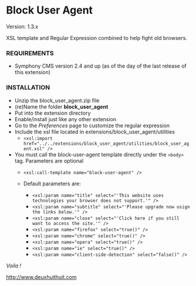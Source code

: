 # Block User Agent #

Version: 1.3.x

XSL template and Regular Expression combined to help fight old browsers.

### REQUIREMENTS ###

- Symphony CMS version 2.4 and up (as of the day of the last release of this extension)

### INSTALLATION ###


- Unzip the block_user_agent.zip file
- (re)Name the folder **block_user_agent**
- Put into the extension directory
- Enable/install just like any other extension
- Go to the *Preferences* page to customize the regular expression
- Include the xsl file located in extensions/block_user_agent/utilities
	- `<xsl:import href="../../extensions/block_user_agent/utilities/block_user_agent.xsl" />`
- You must call the block-user-agent template directly under the `<body>` tag. Parameters are optional
	- `<xsl:call-template name="block-user-agent" />`
	- Default parameters are:
	
		- `<xsl:param name="title" select="'This website uses technologies your browser does not support.'" />`
		- `<xsl:param name="subtitle" select="'Please upgrade now usign the links below.'" />`
		- `<xsl:param name="close" select="'Click here if you still want to access the site.'" />`
		- `<xsl:param name="firefox" select="true()" />`
		- `<xsl:param name="chrome" select="true()" />`
		- `<xsl:param name="opera" select="true()" />`
		- `<xsl:param name="ie" select="true()" />`
		- `<xsl:param name="client-side-detection" select="false()" />`

*Voila !*

<http://www.deuxhuithuit.com>
